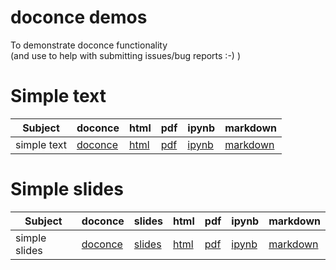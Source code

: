 # doconce demos

To demonstrate doconce functionality  
(and use to help with submitting issues/bug reports :-) )

# Simple text

|Subject|doconce|html|pdf|ipynb|markdown|
|-------|-------|----|---|-----|--------|
|simple text|[doconce](text1/text1.do.txt)|[html](text1/text1.html)|[pdf](text1/text1.pdf)|[ipynb](text1/text1.ipynb)|[markdown](text1/text1.md)|

# Simple slides

|Subject|doconce | slides|html|pdf|ipynb|markdown|
|-------|-------|-------|----|---|-----|--------|
|simple slides|[doconce](text1/text1.do.txt)|[slides](slide1/slide1.slides.html)|[html](text1/text1.html)|[pdf](text1/text1.pdf)|[ipynb](text1/text1.ipynb)|[markdown](text1/text1.md)|
